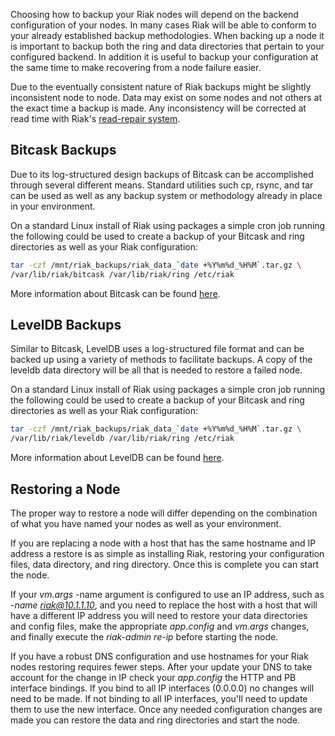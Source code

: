 Choosing how to backup your Riak nodes will depend on the backend configuration of your nodes.
In many cases Riak will be able to conform to your already established backup methodologies. When backing up a node it is important to backup both the ring and data directories that pertain
to your configured backend.  In addition it is useful to backup your configuration at the same time to make
recovering from a node failure easier.

<div class="info">
Due to the eventually consistent nature of Riak backups might be slightly inconsistent node to node. Data may
exist on some nodes and not others at the exact time a backup is made. Any inconsistency will be corrected
at read time with Riak's <a href="/Replication.html#Read-Repair">read-repair system</a>.
</div>

<div id="toc"></div>

## Bitcask Backups
Due to its log-structured design backups of Bitcask can be accomplished through several different means.
Standard utilities such cp, rsync, and tar can be used as well as any backup system or methodology already
in place in your environment.

On a standard Linux install of Riak using packages a simple cron job running the following could be used to
create a backup of your Bitcask and ring directories as well as your Riak configuration:
```bash
tar -czf /mnt/riak_backups/riak_data_`date +%Y%m%d_%H%M`.tar.gz \
/var/lib/riak/bitcask /var/lib/riak/ring /etc/riak
```

More information about Bitcask can be found [here](/Bitcask.html).

## LevelDB Backups
Similar to Bitcask, LevelDB uses a log-structured file format and can be backed up using a variety of methods to facilitate
backups. A copy of the leveldb data directory will be all that is needed to restore a failed node.

On a standard Linux install of Riak using packages a simple cron job running the following could be used to
create a backup of your Bitcask and ring directories as well as your Riak configuration:
```bash
tar -czf /mnt/riak_backups/riak_data_`date +%Y%m%d_%H%M`.tar.gz \
/var/lib/riak/leveldb /var/lib/riak/ring /etc/riak
```
More information about LevelDB can be found [here](/LevelDB.html).

## Restoring a Node
The proper way to restore a node will differ depending on the combination of what you have named your nodes
as well as your environment.

If you are replacing a node with a host that has the same hostname and IP address a restore is as simple as
installing Riak, restoring your configuration files, data directory, and ring directory. Once this is complete you can
start the node.

If your *vm.args* -name argument is configured to use an IP address, such as
*-name riak@10.1.1.10*, and you need to replace the host with a host that will have a different IP address
you will need to restore your data directories and config files, make the appropriate *app.config* and
*vm.args* changes, and finally execute the *riak-admin re-ip* before starting the node.

If you have a robust DNS configuration and use hostnames for your Riak nodes restoring requires fewer steps.
After your update your DNS to take account for the change in IP check your *app.config* the HTTP and PB interface bindings.
If you bind to all IP interfaces (0.0.0.0) no changes will need to be made.  If not binding to all IP interfaces, you'll need to update them to use the new interface. Once any needed configuration changes are made you can restore the data and ring directories and start the node.
